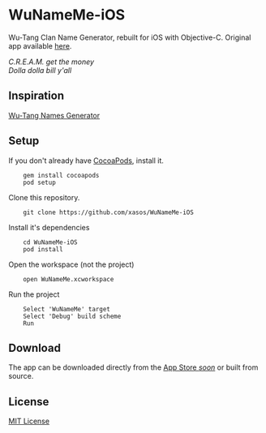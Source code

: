 WuNameMe-iOS
========

Wu-Tang Clan Name Generator, rebuilt for iOS with Objective-C. Original app available [here](https://github.com/xasos/WuNameMe).

<i>C.R.E.A.M. get the money<br>
Dolla dolla bill y'all</i>

## Inspiration
[Wu-Tang Names Generator](http://www.mess.be/inickgenwuname.php)

## Setup
If you don't already have [CocoaPods](http://cocoapods.org/), install it.

        gem install cocoapods
        pod setup

Clone this repository.

		git clone https://github.com/xasos/WuNameMe-iOS

Install it's dependencies

		cd WuNameMe-iOS
		pod install

Open the workspace (not the project)

		open WuNameMe.xcworkspace
Run the project

		Select 'WuNameMe' target
    	Select 'Debug' build scheme
		Run

## Download 
The app can be downloaded directly from the [App Store <i>soon</i>](http://appstore.com) or built from source.

## License
[MIT License](LICENSE)
